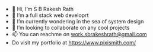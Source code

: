 - 👋 Hi, I’m  S B Rakesh Rath
- 👀 I’m a full stack web developrt
- 🌱 I’m currently wondering in the sea of system design
- 💞️ I’m looking to collaborate on any cool projects
- 📫 You can reachme on work.sbrakeshrath@gmail.com
- Do visit my portfolio at https://www.pixismith.com/
<!---
SBRakeshRath/SBRakeshRath is a ✨ special ✨ repository because its `README.md` (this file) appears on your GitHub profile.
You can click the Preview link to take a look at your changes.
--->
